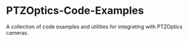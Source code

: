 # PTZOptics-Code-Examples
  A collection of code examples and utilities for integrating with PTZOptics cameras.
